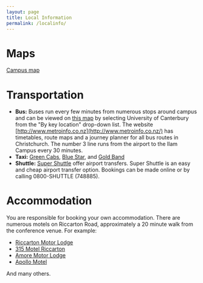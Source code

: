 ```yaml
---
layout: page
title: Local Information
permalink: /localinfo/
---
```


# Maps
[Campus map](https://www.canterbury.ac.nz/maps/home?poi=10734&z=16&c=-43.52306699770867%2C172.58313382771516)

# Transportation
- **Bus:** Buses run every few minutes from numerous stops around campus and can be viewed on [this map](http://www.metroinfo.co.nz/map/) by selecting University of Canterbury from the "By key location" drop-down list. The website [http://www.metroinfo.co.nz](http://www.metroinfo.co.nz/) has timetables, route maps and a journey planner for all bus routes in Christchurch. The number 3 line runs from the airport to the Ilam Campus every 30 minutes.
- **Taxi:** [Green Cabs](http://greencabs.co.nz/), [Blue Star](http://www.bluestartaxis.org.nz/), and [Gold Band](http://www.goldbandtaxis.co.nz/)
- **Shuttle:** [Super Shuttle](https://www.supershuttle.co.nz/Default.aspx) offer airport transfers.
    Super Shuttle is an easy and cheap airport transfer option. Bookings can be made online or by calling 0800-SHUTTLE (748885).



# Accommodation
You are responsible for booking your own accommodation. There are numerous motels on Riccarton Road, approximately a 20 minute walk from the conference venue. For example:
- [Riccarton Motor Lodge](http://riccartonmotorlodge.co.nz/)
- [315 Motel Riccarton](http://www.315motelriccarton.co.nz/)
- [Amore Motor Lodge](https://amoremotorlodge.co.nz/)
- [Apollo Motel](https://www.apollomotel.co.nz/)

And many others.
